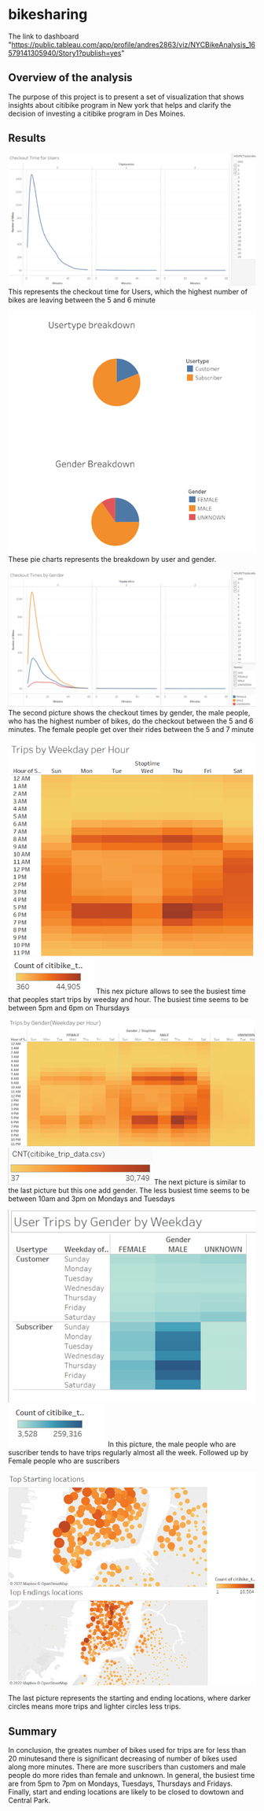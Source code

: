 # bikesharing
The link to dashboard "https://public.tableau.com/app/profile/andres2863/viz/NYCBikeAnalysis_16579141305940/Story1?publish=yes"
## Overview of the analysis
The purpose of this project is to present a set of visualization that shows insights about citibike program in New york that helps and clarify the decision of investing a citibike program in Des Moines.
## Results
![sadas](i1.png)
This represents the checkout time for Users, which the highest number of bikes are leaving between the 5 and 6 minute

![dasd](i5.png)
These pie charts represents the breakdown by user and gender.

![sad](i2.png)
The second picture shows the checkout times by gender, the male people, who has the highest number of bikes, do the checkout between the 5 and 6 minutes. The female people get over their rides between the 5 and 7 minute


![dasd](i3.png) ![l1](l1.png)
This nex picture allows to see the busiest time that peoples start trips by weeday and hour. The busiest time seems to be between 5pm and 6pm on Thursdays


![asd](i7.png) ![l3](l3.png)
The next picture is similar to the last picture but this one add gender. The less busiest time seems to be
between 10am and 3pm on Mondays and Tuesdays

![asd4](i4.png) ![l2](l2.png)
In this picture, the male people who are suscriber tends to have trips regularly almost all the week. Followed up by Female people who are suscribers

![ivx6](i6.png)

The last picture represents the starting and ending locations, where darker circles means more trips and lighter circles less trips.









## Summary

In conclusion, the greates number of bikes used for trips are for less than 20 minutesand there is significant decreasing of number of bikes used along more minutes. There are more suscribers than customers and male people do more rides than female and unknown. In general, the busiest time are from 5pm to 7pm on Mondays, Tuesdays, Thursdays and Fridays. Finally, start and ending locations are likely to be closed to dowtown and Central Park.
